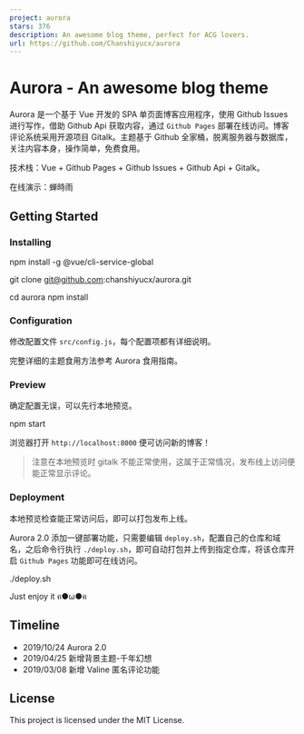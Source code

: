 ```yaml
---
project: aurora
stars: 376
description: An awesome blog theme, perfect for ACG lovers.
url: https://github.com/Chanshiyucx/aurora
---
```


Aurora - An awesome blog theme
==============================

Aurora 是一个基于 Vue 开发的 SPA 单页面博客应用程序，使用 Github Issues 进行写作，借助 Github Api 获取内容，通过 `Github Pages` 部署在线访问。博客评论系统采用开源项目 Gitalk。主题基于 Github 全家桶，脱离服务器与数据库，关注内容本身，操作简单，免费食用。

技术栈：Vue + Github Pages + Github Issues + Github Api + Gitalk。

在线演示：蝉時雨

Getting Started
---------------

### Installing

npm install -g @vue/cli-service-global

git clone git@github.com:chanshiyucx/aurora.git

cd aurora
npm install

### Configuration

修改配置文件 `src/config.js`，每个配置项都有详细说明。

完整详细的主题食用方法参考 Aurora 食用指南。

### Preview

确定配置无误，可以先行本地预览。

npm start

浏览器打开 `http://localhost:8000` 便可访问新的博客！

> 注意在本地预览时 gitalk 不能正常使用，这属于正常情况，发布线上访问便能正常显示评论。

### Deployment

本地预览检查能正常访问后，即可以打包发布上线。

Aurora 2.0 添加一键部署功能，只需要编辑 `deploy.sh`，配置自己的仓库和域名，之后命令行执行 `./deploy.sh`，即可自动打包并上传到指定仓库，将该仓库开启 `Github Pages` 功能即可在线访问。

./deploy.sh

Just enjoy it ฅ●ω●ฅ

Timeline
--------

-   2019/10/24 Aurora 2.0
-   2019/04/25 新增背景主题-千年幻想
-   2019/03/08 新增 Valine 匿名评论功能

License
-------

This project is licensed under the MIT License.
